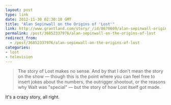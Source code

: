 ```yaml
---
layout: post
type: link
date: 2012-11-30 02:30:18 GMT
title: "Alan Sepinwall on the Origins of 'Lost'"
link: http://www.grantland.com/story/_/id/8670609/alan-sepinwall-origins-lost
permalink: /post/36852337976/alan-sepinwall-on-the-origins-of-lost
redirect_from: 
  - /post/36852337976/alan-sepinwall-on-the-origins-of-lost
categories:
- lost
- television
---
```

<blockquote>The story of Lost makes no sense. And by that I don't mean the story on the show — though this is the point where you can feel free to insert jokes about the numbers, the outrigger shootout, or the reasons why Walt was "special" — but the story of how Lost itself got made.</blockquote>
<p>It's a crazy story, all right.</p>
